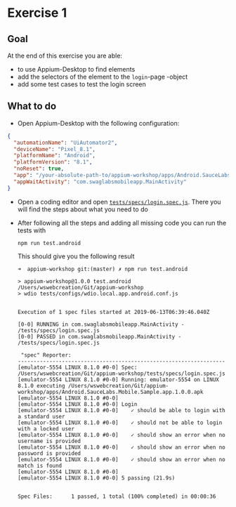 # Exercise 1

## Goal
At the end of this exercise you are able:
- to use Appium-Desktop to find elements
- add the selectors of the element to the `login`-page -object
- add some test cases to test the login screen

## What to do
- Open Appium-Desktop with the following configuration:

```json
{
  "automationName": "UiAutomator2",
  "deviceName": "Pixel_8.1",
  "platformName": "Android",
  "platformVersion": "8.1",
  "noReset": true,
  "app": "/your-absolute-path-to/appium-workshop/apps/Android.SauceLabs.Mobile.Sample.app.1.0.0.apk",
  "appWaitActivity": "com.swaglabsmobileapp.MainActivity"
}
```

- Open a coding editor and open [`tests/specs/login.spec.js`](./tests/specs/login.spec.js). There you will find the steps about what you need to do
- After following all the steps and adding all missing code you can run the tests with 

  `npm run test.android`
  
  This should give you the following result
  
  ```log
  ➜  appium-workshop git:(master) ✗ npm run test.android
  
  > appium-workshop@1.0.0 test.android /Users/wswebcreation/Git/appium-workshop
  > wdio tests/configs/wdio.local.app.android.conf.js
  
  
  Execution of 1 spec files started at 2019-06-13T06:39:46.040Z
  
  [0-0] RUNNING in com.swaglabsmobileapp.MainActivity - /tests/specs/login.spec.js
  [0-0] PASSED in com.swaglabsmobileapp.MainActivity - /tests/specs/login.spec.js
  
   "spec" Reporter:
  ------------------------------------------------------------------
  [emulator-5554 LINUX 8.1.0 #0-0] Spec: /Users/wswebcreation/Git/appium-workshop/tests/specs/login.spec.js
  [emulator-5554 LINUX 8.1.0 #0-0] Running: emulator-5554 on LINUX 8.1.0 executing /Users/wswebcreation/Git/appium-workshop/apps/Android.SauceLabs.Mobile.Sample.app.1.0.0.apk
  [emulator-5554 LINUX 8.1.0 #0-0]
  [emulator-5554 LINUX 8.1.0 #0-0] Login
  [emulator-5554 LINUX 8.1.0 #0-0]    ✓ should be able to login with a standard user
  [emulator-5554 LINUX 8.1.0 #0-0]    ✓ should not be able to login with a locked user
  [emulator-5554 LINUX 8.1.0 #0-0]    ✓ should show an error when no username is provided
  [emulator-5554 LINUX 8.1.0 #0-0]    ✓ should show an error when no password is provided
  [emulator-5554 LINUX 8.1.0 #0-0]    ✓ should show an error when no match is found
  [emulator-5554 LINUX 8.1.0 #0-0]
  [emulator-5554 LINUX 8.1.0 #0-0] 5 passing (21.9s)
  
  
  Spec Files:      1 passed, 1 total (100% completed) in 00:00:36 
  ```
